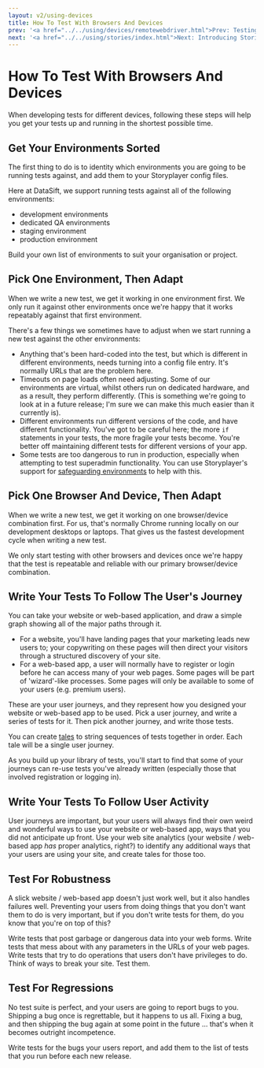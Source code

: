 ```yaml
---
layout: v2/using-devices
title: How To Test With Browsers And Devices
prev: '<a href="../../using/devices/remotewebdriver.html">Prev: Testing Unusual Browsers Using The Remote WebDriver</a>'
next: '<a href="../../using/stories/index.html">Next: Introducing Stories</a>'
---
```


# How To Test With Browsers And Devices

When developing tests for different devices, following these steps will help you get your tests up and running in the shortest possible time.

## Get Your Environments Sorted

The first thing to do is to identity which environments you are going to be running tests against, and add them to your Storyplayer config files.

Here at DataSift, we support running tests against all of the following environments:

* development environments
* dedicated QA environments
* staging environment
* production environment

Build your own list of environments to suit your organisation or project.

## Pick One Environment, Then Adapt

When we write a new test, we get it working in one environment first.  We only run it against other environments once we're happy that it works repeatably against that first environment.

There's a few things we sometimes have to adjust when we start running a new test against the other environments:

* Anything that's been hard-coded into the test, but which is different in different environments, needs turning into a config file entry.  It's normally URLs that are the problem here.
* Timeouts on page loads often need adjusting.  Some of our environments are virtual, whilst others run on dedicated hardware, and as a result, they perform differently.  (This is something we're going to look at in a future release; I'm sure we can make this much easier than it currently is).
* Different environments run different versions of the code, and have different functionality. You've got to be careful here; the more `if` statements in your tests, the more fragile your tests become.  You're better off maintaining different tests for different versions of your app.
* Some tests are too dangerous to run in production, especially when attempting to test superadmin functionality.  You can use Storyplayer's support for [safeguarding environments](../environments/safeguarding.html) to help with this.

## Pick One Browser And Device, Then Adapt

When we write a new test, we get it working on one browser/device combination first.  For us, that's normally Chrome running locally on our development desktops or laptops.  That gives us the fastest development cycle when writing a new test.

We only start testing with other browsers and devices once we're happy that the test is repeatable and reliable with our primary browser/device combination.

## Write Your Tests To Follow The User's Journey

You can take your website or web-based application, and draw a simple graph showing all of the major paths through it.

* For a website, you'll have landing pages that your marketing leads new users to; your copywriting on these pages will then direct your visitors through a structured discovery of your site.
* For a web-based app, a user will normally have to register or login before he can access many of your web pages.  Some pages will be part of 'wizard'-like processes.  Some pages will only be available to some of your users (e.g. premium users).

These are your user journeys, and they represent how you designed your website or web-based app to be used.  Pick a user journey, and write a series of tests for it.  Then pick another journey, and write those tests.

You can create [tales](../stories/tales.html) to string sequences of tests together in order.  Each tale will be a single user journey.

As you build up your library of tests, you'll start to find that some of your journeys can re-use tests you've already written (especially those that involved registration or logging in).

## Write Your Tests To Follow User Activity

User journeys are important, but your users will always find their own weird and wonderful ways to use your website or web-based app, ways that you did not anticipate up front.  Use your web site analytics (your website / web-based app _has_ proper analytics, right?) to identify any additional ways that your users are using your site, and create tales for those too.

## Test For Robustness

A slick website / web-based app doesn't just work well, but it also handles failures well.  Preventing your users from doing things that you don't want them to do is very important, but if you don't write tests for them, do you know that you're on top of this?

Write tests that post garbage or dangerous data into your web forms.  Write tests that mess about with any parameters in the URLs of your web pages.  Write tests that try to do operations that users don't have privileges to do.  Think of ways to break your site.  Test them.

## Test For Regressions

No test suite is perfect, and your users are going to report bugs to you.  Shipping a bug once is regrettable, but it happens to us all.  Fixing a bug, and then shipping the bug again at some point in the future ... that's when it becomes outright incompetence.

Write tests for the bugs your users report, and add them to the list of tests that you run before each new release.